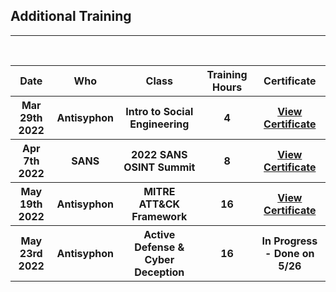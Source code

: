 ## Additional Training

---

<br>

<table>
  <tr>
    <th style="text-align:center">Date</th>
    <th style="text-align:center">Who</th>
    <th style="text-align:center">Class</th>
    <th style="text-align:center">Training Hours</th>
    <th style="text-align:center">Certificate</th>
  </tr>
  <tr>
    <th style="text-align:center">Mar 29th 2022</th>
    <th style="text-align:center">Antisyphon</th>
    <th style="text-align:center">Intro to Social Engineering</th>
    <th style="text-align:center">4</th>
    <th style="text-align:center"><a href="/certs/as-introtosocialengineering.pdf">View Certificate</a></th>
  </tr>
  <tr>
    <th style="text-align:center">Apr 7th 2022</th>
    <th style="text-align:center">SANS</th>
    <th style="text-align:center">2022 SANS OSINT Summit</th>
    <th style="text-align:center">8</th>
    <th style="text-align:center"><a href="/certs/sans-osintsummit.pdf">View Certificate</a></th>
  </tr>
  <tr>
    <th style="text-align:center">May 19th 2022</th>
    <th style="text-align:center">Antisyphon</th>
    <th style="text-align:center">MITRE ATT&CK Framework</th>
    <th style="text-align:center">16</th>
    <th style="text-align:center"><a href="/certs/as-mitreattackframework.pdf">View Certificate</a></th>
  </tr>
  <tr>
    <th style="text-align:center">May 23rd 2022</th>
    <th style="text-align:center">Antisyphon</th>
    <th style="text-align:center">Active Defense & Cyber Deception</th>
    <th style="text-align:center">16</th>
    <th style="text-align:center">In Progress - Done on 5/26</th>
  </tr>